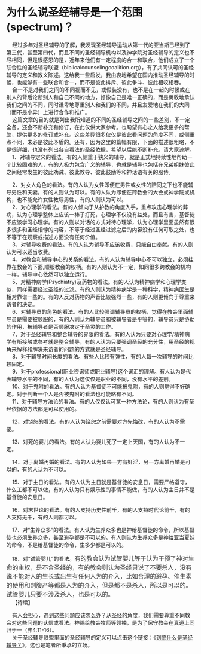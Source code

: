 # 为什么说圣经辅导是一个范围(spectrum)？



<p>&nbsp; &nbsp; 经过多年对圣经辅导的了解，我发现圣经辅导运动从第一代的亚当斯已经到了第三代，甚至第四代，而且不同的圣经辅导机构以及神学院对圣经辅导的定义也不尽相同，但是很感恩的是，近年来他们有一定程度的合一和联合，他们成立了一个联合性的圣经辅导联盟（biblicalcounselingcoalition.org），有了共同认可的圣经辅导的定义和教义陈述。这给我一些启发，我由衷地希望在国内推动圣经辅导的时候，也能够有一些联合和合一，而不是彼此排斥、彼此争斗、彼此相咬相吞。<br />
&nbsp; &nbsp; 合一不是对我们之间的不同视而不见，或假装没有，也不是在一起的时候或在别人的背后论断别人和自己不同的地方，好像自己是唯一正确的，而是勇敢地承认我们之间的不同，同时谦卑地尊重别人和我们的不同，并且友爱地在我们的大同（而不是小异）上进行合作和推广。<br />
&nbsp; &nbsp; 这篇文章的目的就是列出我所知道的不同的圣经辅导之间的一些差别，不一定全备，还会不断补充和修订，在此仅供大家参考。也盼望有心之人给我更多的帮助，提供更多的修订或补充。这些差异很多仅仅是彼此看问题的角度不同，或侧重点不同，未必是彼此矛盾的。还有，因为这里的篇幅有限，下面的描述很粗略，不是很详细，也没有列出各自看法的圣经依据，希望以后能不断补充。请大家谅解。<br />
&nbsp; &nbsp; 1、对辅导定义的看法。有的人侧重于狭义的辅导，就是正式地持续性地帮助一个比较困难的人，有的人极力包含广义的辅导，也就是辅导也包括在兄弟姐妹彼此之间经常发生的彼此劝诫、彼此教导、彼此鼓励等和神话语有关的服侍。</p>

<p>&nbsp; &nbsp; 2、对女人角色的看法。有的人认为女性即便在男性或女性的陪同之下也不能辅导男性和夫妻，有的人则认为可以。有的人认为即便在跨教会的大会或神学院或机构，也不能允许女性教导男性，有的人则认为可以。<br />
&nbsp; &nbsp; 2、对心理学的看法。有的人倾向于从护教的角度入手，重点攻击心理学的弊病，认为心理学整体上应该一棒子打死，心理学不仅没有益处，而且有害，基督徒不应该学习心理学。有的人则以对话的方式对待心理学，认为心理学里面虽然有很多很多和圣经相悖的内容，不等于经过圣经过滤之后的内容没有任何可取之处，也不等于在观察或描述方面没有任何价值。<br />
&nbsp; &nbsp; 3、对辅导收费的看法。有的人认为辅导不应该收费，只能自由奉献。有的人则认为可以适当收费。<br />
&nbsp; &nbsp; 4、对教会和辅导中心的关系的看法。有的人认为辅导中心不可以独立，必须挂靠在教会的下面,顺服教会的权柄。有的人则认为不一定，如同很多跨教会的机构一样，辅导中心依然可以独立运行。<br />
&nbsp; &nbsp; 5、对精神病学(Psychiatry)及药物的看法。有的人认为精神病学和心理学类似，同样需要经过圣经的过滤。有的人则认为精神病学是一种科学，精神病医生是相对靠谱一些的。有的人反对药物的声音比较强烈一些，有的人则更倾向于尊重来访者的决定。<br />
&nbsp; &nbsp; 6、对辅导员的角色的看法。有的人比较强调辅导员的权柄，觉得在教会里面辅导员是需要被顺服的，有的人则认为辅导员和被辅导者是平等的，辅导员只是协助的作用，被辅导者是否顺服决定于圣灵的工作。<br />
&nbsp; &nbsp; 7、对于圣经辅导和整合辅导的界限的看法。有的人认为只要对心理学/精神病学有所接触或参考就是整合辅导，有的人认为只要强调圣经的充分性，用圣经的视角来解释和解决来访者的问题的方式就是圣经辅导。<br />
&nbsp; &nbsp; 8、对于辅导时间长度的看法。有些人比较有弹性，有的人每一次辅导的时间比较固定。<br />
&nbsp; &nbsp; 9、对于professional(职业咨询师或职业辅导)这个词汇的理解。有人认为是代表辅导水平的不同，有的人认为这仅仅是职业的不同，没有水平的差别。<br />
&nbsp; &nbsp; 10、对于鬼附的看法。有的人认为基督徒不可能被鬼附，有的人则觉得不好确定。对于判断一个人是否被鬼附的看法也可能略有不同。<br />
&nbsp; &nbsp; 11、对于辅导方法论的看法。有的人仅仅认可某一种方法论，有的人则认为有圣经依据的方法都是可以使用的。</p>

<p>&nbsp; &nbsp; 12、对饶恕的看法。有的人认为饶恕之前需要对方先悔改，有的人认为不需要。</p>

<p>&nbsp; &nbsp; 13、对死的婴儿的看法。有的人认为婴儿死了一定上天国，有的人认为不一定。</p>

<p>&nbsp; &nbsp; 14、对于离婚再婚的看法。有的人认为如果一方有奸淫，另一方离婚再婚是可以的，有的人认为不可以。</p>

<p>&nbsp; &nbsp; 15、对于主日的看法。有的人认为主日就是基督徒的安息日，需要严格遵守，什么工都不可以做，有的人认为只有娱乐性的事情不能做，有的人认为主日并不是基督徒的安息日。</p>

<p>&nbsp; &nbsp; 16、对末世论的看法。有的人支持历史性前千，有的人支持时代论前千，有的人支持无千，有的人则都可以。</p>

<p>&nbsp; &nbsp; 17、对“生养众多”的看法。有人认为生养众多也是神给基督徒的命令，所以基督徒也必须生养众多，甚至避孕都是不可以的。有人则认为生养众多是神给亚当夏娃的命令，不是给基督徒的命令，生多少都是可以的。</p>

<p>&nbsp; &nbsp; 18、对“试管婴儿”的看法。<span style="font-size:12pt"><span style="text-autospace:none"><span style="font-family:Cambria"><span style="font-size:12.0000pt"><span style="font-family:'\.PingFang SC Regular'"><span style="color:#353535"><font face=".PingFang SC Regular">有的教会认为试管婴儿等于认为干预了神对生命的主权，是不合圣经的，有的教会则认为圣经只说了不要杀人，没有说不能对人的生长或出生有任何人为的介入，比如合理的避孕、催生素的使用和剖腹产等都是人为的介入，但是都不是杀人，所以是可以的。试管婴儿只要不涉及杀人，也是可以的。</font></span></span></span></span></span></span><br />
&nbsp; &nbsp; 【待续】</p>

<p>&nbsp; &nbsp; 有人会担心，遇到这些问题应该怎么办？从圣经的角度，我们需要尊重不同教会对这些问题的认信或看法。神赐给教会牧师等领袖，是为了保守教会在真道上同归于一（弗4:11-16）。<br />
&nbsp; &nbsp; 关于圣经辅导联盟里面的圣经辅导的定义可以点击这个链接：《<a href="https://cdnapi.yongbuzhixi.com/node/12677">到底什么是圣经辅导？</a>》，这也是笔者所秉承的立场。</p>